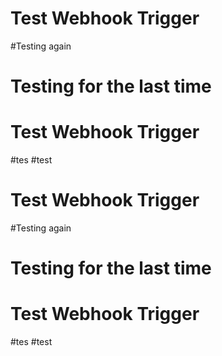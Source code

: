 # Test Webhook Trigger
#Testing again
# Testing for the last time
# Test Webhook Trigger
#tes
#test
# Test Webhook Trigger
#Testing again
# Testing for the last time
# Test Webhook Trigger
#tes
#test

